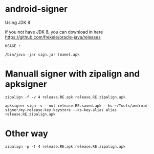 # android-signer

Using JDK 8

if you not have JDK 8, you can download in here https://github.com/frekele/oracle-java/releases

`USAGE :`

`/bin/java -jar sign.jar [name].apk`

# Manuall signer with zipalign and apksigner

```
zipalign -f -v 4 release.RE.apk release.RE.zipalign.apk

apksigner sign -v --out release.RE.saved.apk --ks ~/Tools/android-signer/my-release-key.keystore --ks-key-alias alias release.RE.zipalign.apk
```

# Other way
```
zipalign -p -f 4 release.RE.apk release.RE.zipalign.apk
```
